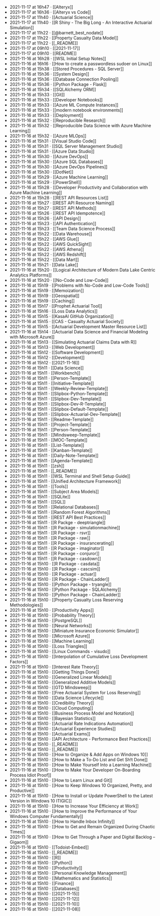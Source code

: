 - 2021-11-17 at 16h47 · [[Alteryx]]
- 2021-11-17 at 16h36 · [[Alteryx vs Code]]
- 2021-11-17 at 11h40 · [[Actuarial Science]]
- 2021-11-17 at 11h40 · [[R Shiny - The Big Long - An Interactive Actuarial Simulation]]
- 2021-11-17 at 11h22 · [[@barnett_best_nodate]]
- 2021-11-17 at 11h22 · [[Property Casualty Data Model]]
- 2021-11-17 at 11h22 · [[_README]]
- 2021-11-17 at 09h10 · [[2021-11-17]]
- 2021-11-17 at 09h10 · [[README]]
- 2021-11-16 at 16h28 · [[WSL Initial Setup Notes]]
- 2021-11-16 at 16h16 · [[How to create a passwordless sudoer on Linux]]
- 2021-11-16 at 15h38 · [[Stored Procedures - SQL Server]]
- 2021-11-16 at 15h36 · [[System Design]]
- 2021-11-16 at 15h36 · [[Database Connection Pooling]]
- 2021-11-16 at 15h36 · [[Python Package - Flask]]
- 2021-11-16 at 15h34 · [[SQLAlchemy ORM]]
- 2021-11-16 at 15h33 · [[Git]]
- 2021-11-16 at 15h33 · [[Developer Notebooks]]
- 2021-11-16 at 15h33 · [[Azure ML Compute Instances]]
- 2021-11-16 at 15h33 · [[modern notebook environments]]
- 2021-11-16 at 15h33 · [[Deployment]]
- 2021-11-16 at 15h32 · [[Reproducible Research]]
- 2021-11-16 at 15h32 · [[Reproducible Data Science with Azure Machine Learning]]
- 2021-11-16 at 15h32 · [[Azure MLOps]]
- 2021-11-16 at 15h31 · [[Visual Studio Code]]
- 2021-11-16 at 15h31 · [[SQL Server Management Studio]]
- 2021-11-16 at 15h31 · [[Azure Data Studio]]
- 2021-11-16 at 15h30 · [[Azure DevOps]]
- 2021-11-16 at 15h30 · [[Azure SQL Databases]]
- 2021-11-16 at 15h30 · [[Azure DevOps Pipelines]]
- 2021-11-16 at 15h30 · [[DotNet]]
- 2021-11-16 at 15h29 · [[Azure Machine Learning]]
- 2021-11-16 at 15h29 · [[PowerShell]]
- 2021-11-16 at 15h28 · [[Developer Productivity and Collaboration with Azure Machine Learning]]
- 2021-11-16 at 15h28 · [[REST API Resources List]]
- 2021-11-16 at 15h27 · [[REST API Resource Naming]]
- 2021-11-16 at 15h27 · [[REST API Methods]]
- 2021-11-16 at 15h26 · [[REST API Idempotence]]
- 2021-11-16 at 15h26 · [[API Design]]
- 2021-11-16 at 15h23 · [[API Authentication]]
- 2021-11-16 at 15h23 · [[Team Data Science Process]]
- 2021-11-16 at 15h22 · [[Data Warehouse]]
- 2021-11-16 at 15h22 · [[AWS Glue]]
- 2021-11-16 at 15h22 · [[AWS QuickSight]]
- 2021-11-16 at 15h22 · [[AWS Athena]]
- 2021-11-16 at 15h22 · [[AWS Redshift]]
- 2021-11-16 at 15h22 · [[Data Mart]]
- 2021-11-16 at 15h21 · [[Data Lake]]
- 2021-11-16 at 15h20 · [[Logical Architecture of Modern Data Lake Centric Analytics Platforms]]
- 2021-11-16 at 15h20 · [[No-Code and Low-Code]]
- 2021-11-16 at 15h19 · [[Problems with No-Code and Low-Code Tools]]
- 2021-11-16 at 15h19 · [[Memoization]]
- 2021-11-16 at 15h19 · [[Geospatial]]
- 2021-11-16 at 15h19 · [[Caching]]
- 2021-11-16 at 15h17 · [[Prophet Actuarial Tool]]
- 2021-11-16 at 15h16 · [[Loss Data Analytics]]
- 2021-11-16 at 15h15 · [[KasaAI GitHub Organization]]
- 2021-11-16 at 15h15 · [[CAS - Casualty Actuarial Society]]
- 2021-11-16 at 15h15 · [[Actuarial Development Master Resource List]]
- 2021-11-16 at 15h14 · [[Actuarial Data Science and Financial Modeling with Microsoft Azure]]
- 2021-11-16 at 15h13 · [[Simulating Actuarial Claims Data with R]]
- 2021-11-16 at 15h13 · [[Web Development]]
- 2021-11-16 at 15h12 · [[Software Development]]
- 2021-11-16 at 15h12 · [[Development]]
- 2021-11-16 at 15h12 · [[2021-11-16]]
- 2021-11-16 at 15h11 · [[Data Science]]
- 2021-11-16 at 15h11 · [[Workbench]]
- 2021-11-16 at 15h11 · [[Person-Template]]
- 2021-11-16 at 15h11 · [[Initiative-Template]]
- 2021-11-16 at 15h11 · [[Weekly-Review-Template]]
- 2021-11-16 at 15h11 · [[Slipbox-Python-Template]]
- 2021-11-16 at 15h11 · [[Slipbox-Dev-Template]]
- 2021-11-16 at 15h11 · [[Slipbox-Dev-R-Template]]
- 2021-11-16 at 15h11 · [[Slipbox-Default-Template]]
- 2021-11-16 at 15h11 · [[Slipbox-Actuarial-Dev-Template]]
- 2021-11-16 at 15h11 · [[Readme-Template]]
- 2021-11-16 at 15h11 · [[Project-Template]]
- 2021-11-16 at 15h11 · [[Person-Template]]
- 2021-11-16 at 15h11 · [[Mindsweep-Template]]
- 2021-11-16 at 15h11 · [[MOC-Template]]
- 2021-11-16 at 15h11 · [[List-Template]]
- 2021-11-16 at 15h11 · [[Kanban-Template]]
- 2021-11-16 at 15h11 · [[Daily-Note-Template]]
- 2021-11-16 at 15h11 · [[Agenda-Template]]
- 2021-11-16 at 15h11 · [[zsh]]
- 2021-11-16 at 15h11 · [[_README]]
- 2021-11-16 at 15h11 · [[WSL Terminal and Shell Setup Guide]]
- 2021-11-16 at 15h11 · [[Unified Architecture Framework]]
- 2021-11-16 at 15h11 · [[Tools]]
- 2021-11-16 at 15h11 · [[Subject Area Models]]
- 2021-11-16 at 15h11 · [[SQLite]]
- 2021-11-16 at 15h11 · [[SQL]]
- 2021-11-16 at 15h11 · [[Relational Databases]]
- 2021-11-16 at 15h11 · [[Random Forest Algorithms]]
- 2021-11-16 at 15h11 · [[REST API Best Practices]]
- 2021-11-16 at 15h11 · [[R Packge - deeptriangle]]
- 2021-11-16 at 15h11 · [[R Package - simulationmachine]]
- 2021-11-16 at 15h11 · [[R Package - rsvr]]
- 2021-11-16 at 15h11 · [[R Package - raw]]
- 2021-11-16 at 15h11 · [[R Package - insurancerating]]
- 2021-11-16 at 15h11 · [[R Package - imaginator]]
- 2021-11-16 at 15h11 · [[R Package - conjuror]]
- 2021-11-16 at 15h11 · [[R Package - casdown]]
- 2021-11-16 at 15h10 · [[R Package - casdata]]
- 2021-11-16 at 15h10 · [[R Package - cascsim]]
- 2021-11-16 at 15h10 · [[R Package - actuar]]
- 2021-11-16 at 15h10 · [[R Package - ChainLadder]]
- 2021-11-16 at 15h10 · [[Python Package - tryangle]]
- 2021-11-16 at 15h10 · [[Python Package - SQLAlchemy]]
- 2021-11-16 at 15h10 · [[Python Package - ChainLadder]]
- 2021-11-16 at 15h10 · [[Property Casualty Loss Reserving Methodologies]]
- 2021-11-16 at 15h10 · [[Productivity Apps]]
- 2021-11-16 at 15h10 · [[Probability Theory]]
- 2021-11-16 at 15h10 · [[PostgreSQL]]
- 2021-11-16 at 15h10 · [[Neural Networks]]
- 2021-11-16 at 15h10 · [[Miniature Insurance Economic Simulator]]
- 2021-11-16 at 15h10 · [[Microsoft Azure]]
- 2021-11-16 at 15h10 · [[Machine Learning]]
- 2021-11-16 at 15h10 · [[Loss Triangles]]
- 2021-11-16 at 15h10 · [[Linux Commands - visudo]]
- 2021-11-16 at 15h10 · [[Interpolation of Cumulative Loss Development Factors]]
- 2021-11-16 at 15h10 · [[Interest Rate Theory]]
- 2021-11-16 at 15h10 · [[Getting Things Done]]
- 2021-11-16 at 15h10 · [[Generalized Linear Models]]
- 2021-11-16 at 15h10 · [[Generalized Additive Models]]
- 2021-11-16 at 15h10 · [[GTD Mindsweep]]
- 2021-11-16 at 15h10 · [[Free Actuarial System for Loss Reserving]]
- 2021-11-16 at 15h10 · [[Data Science Lifecycle]]
- 2021-11-16 at 15h10 · [[Credibility Theory]]
- 2021-11-16 at 15h10 · [[Cloud Computing]]
- 2021-11-16 at 15h10 · [[Business Process Model and Notation]]
- 2021-11-16 at 15h10 · [[Bayesian Statistics]]
- 2021-11-16 at 15h10 · [[Actuarial Rate Indications Automation]]
- 2021-11-16 at 15h10 · [[Actuarial Experience Studies]]
- 2021-11-16 at 15h10 · [[Actuarial Exams]]
- 2021-11-16 at 15h10 · [[API Architecture - Performance Best Practices]]
- 2021-11-16 at 15h10 · [[_README]]
- 2021-11-16 at 15h10 · [[_README]]
- 2021-11-16 at 15h10 · [[How to Organize & Add Apps on Windows 10]]
- 2021-11-16 at 15h10 · [[How to Make a To-Do List and Get Sh!t Done]]
- 2021-11-16 at 15h10 · [[How to Make Yourself Into a Learning Machine]]
- 2021-11-16 at 15h10 · [[How to Make Your Developer On-Boarding Process Idiot Proof]]
- 2021-11-16 at 15h10 · [[How to Learn Linux and Git]]
- 2021-11-16 at 15h10 · [[How to Keep Windows 10 Organized, Pretty, and Productive]]
- 2021-11-16 at 15h10 · [[How to Install or Update PowerShell to the Latest Version in Windows 10  ITIGIC]]
- 2021-11-16 at 15h10 · [[How to Increase Your Efficiency at Work]]
- 2021-11-16 at 15h10 · [[How to Improve the Performance of Your Windows Computer Fundamentally]]
- 2021-11-16 at 15h10 · [[How to Handle Inbox Infinity]]
- 2021-11-16 at 15h10 · [[How to Get and Remain Organized During Chaotic Times]]
- 2021-11-16 at 15h10 · [[How to Get Through a Paper and Digital Backlog – Gigaom]]
- 2021-11-16 at 15h10 · [[Todoist-Embed]]
- 2021-11-16 at 15h10 · [[_README]]
- 2021-11-16 at 15h10 · [[R]]
- 2021-11-16 at 15h10 · [[Python]]
- 2021-11-16 at 15h10 · [[Productivity]]
- 2021-11-16 at 15h10 · [[Personal Knowledge Management]]
- 2021-11-16 at 15h10 · [[Mathematics and Statistics]]
- 2021-11-16 at 15h10 · [[Finance]]
- 2021-11-16 at 15h10 · [[Databases]]
- 2021-11-16 at 15h10 · [[2021-11-15]]
- 2021-11-16 at 15h10 · [[2021-11-12]]
- 2021-11-16 at 15h10 · [[2021-11-10]]
- 2021-11-16 at 15h10 · [[2021-11-08]]
